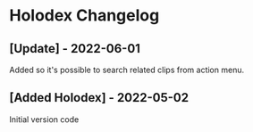 # Holodex Changelog

## [Update] - 2022-06-01

Added so it's possible to search related clips from action menu.

## [Added Holodex] - 2022-05-02

Initial version code
